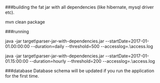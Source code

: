 ###building the fat jar with all dependencies (like hibernate, mysql driver etc).

mvn clean package

###running

java -jar target\parser-jar-with-dependencies.jar --startDate=2017-01-01.00:00:00 --duration=daily --threshold=500 --accesslog=.\access.log

java -jar target\parser-jar-with-dependencies.jar --startDate=2017-01-01.15:00:00 --duration=hourly --threshold=200 --accesslog=.\access.log


###database
Database schema will be updated if you run the application for the first time. 